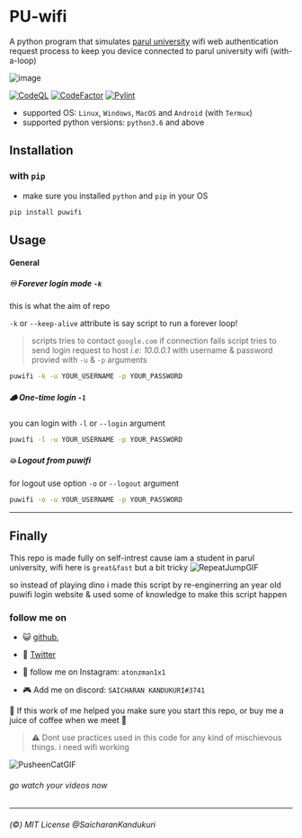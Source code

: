 # PU-wifi
A python program that simulates [parul university](https://www.google.com/search?q=parul+university) wifi web authentication request process to keep you device connected to parul university wifi (with-a-loop)

![image](https://user-images.githubusercontent.com/68287637/146675073-7e1aebcc-056d-4351-b5aa-f7e2f57b1853.png)

<!--
![image](https://user-images.githubusercontent.com/68287637/146674599-1568723d-6c70-49e8-8d71-1275ab3b169d.png)
-->


[![CodeQL](https://github.com/SaicharanKandukuri/puwifi/actions/workflows/codeql-analysis.yml/badge.svg)](https://github.com/SaicharanKandukuri/puwifi/actions/workflows/codeql-analysis.yml)
[![CodeFactor](https://www.codefactor.io/repository/github/saicharankandukuri/puwifi/badge)](https://www.codefactor.io/repository/github/saicharankandukuri/puwifi)
[![Pylint](https://github.com/SaicharanKandukuri/puwifi/actions/workflows/pylint.yml/badge.svg)](https://github.com/SaicharanKandukuri/puwifi/actions/workflows/pylint.yml)

- supported OS: `Linux`, `Windows`, `MacOS` and `Android` (with `Termux`)
- supported python versions: `python3.6` and above


## Installation

### with `pip`

- make sure you installed `python` and `pip` in your OS

```bash
pip install puwifi
```

## Usage

#### General

##### ♾️ Forever login mode `-k`
this is what the aim of repo

`-k` or `--keep-alive` attribute is say script to run a forever loop!
> scripts tries to contact `google.com` if connection fails script tries to send login request to host *i.e: 10.0.0.1* with username & password provied with `-u` & `-p` arguments


```bash
puwifi -k -u YOUR_USERNAME -p YOUR_PASSWORD 
```

##### 🪵 One-time login `-l`
you can login with `-l` or `--login` argument

```bash
puwifi -l -u YOUR_USERNAME -p YOUR_PASSWORD
```
##### 💥 Logout from puwifi
for logout use option `-o` or `--logout` argument
```bash
puwifi -o -u YOUR_USERNAME -p YOUR_PASSWORD 
```

<!--
> idk why logout requires username and password too! ( vunerability ? )
--> 

<hr>

## Finally
This repo is made fully on self-intrest cause iam a student in parul university, wifi here is `great&fast` but a bit tricky
![RepeatJumpGIF](https://user-images.githubusercontent.com/68287637/146674165-5d586b3c-dfce-41d7-8ebe-54917b27fb91.gif)

so instead of playing dino i made this script by re-enginerring an year old puwifi login website & used some of knowledge to make this script happen

### follow me on

- 😺 [github](https://github.com/SaicharanKandukuri), 

- 🦜 [Twitter](https://twitter.com/AtonZman1x1)

- 📸 follow me on Instagram: `atonzman1x1`

- 🎮 Add me on discord: `SAICHARAN KANDUKURI#3741`

🌟 If this work of me helped you make sure you start this repo, or buy me a juice of coffee when we meet 🥤


> ⚠️ Dont use practices used in this code for any kind of mischievous things. i need wifi working
>

![PusheenCatGIF](https://user-images.githubusercontent.com/68287637/146673862-cdb4f86e-c55b-470e-aa3f-b98dd362c6fb.gif)
###### go watch your videos now


<hr>

###### (©️) MIT License @SaicharanKandukuri 

